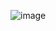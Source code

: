 ![image](https://github.com/tiffsilvaxx/nlw-10-study-case/assets/103534679/d0298af4-eef2-49dc-8fb2-32c9e6332cc8)
